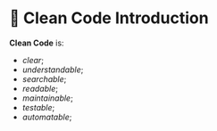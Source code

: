 # 🔰 Clean Code Introduction

**Clean Code** is:

-   _clear_;
-   _understandable_;
-   _searchable_;
-   _readable_;
-   _maintainable_;
-   _testable_;
-   _automatable_;
